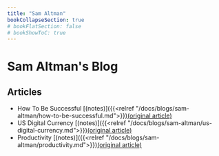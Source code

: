 ```yaml
---
title: "Sam Altman"
bookCollapseSection: true
# bookFlatSection: false
# bookShowToC: true
---
```


# Sam Altman's Blog

## Articles

- How To Be Successful [(notes)]({{<relref "/docs/blogs/sam-altman/how-to-be-successful.md">}})[(original article)](https://blog.samaltman.com/how-to-be-successful)
- US Digital Currency [(notes)]({{<relref "/docs/blogs/sam-altman/us-digital-currency.md">}})[(original article)](https://blog.samaltman.com/us-digital-currency)
- Productivity [(notes)]({{<relref "/docs/blogs/sam-altman/productivity.md">}})[(original article)](https://blog.samaltman.com/productivity)